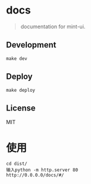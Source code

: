 # docs
> documentation for mint-ui.

## Development
```shell
make dev
```

## Deploy
```shell
make deploy
```


## License
MIT

# 使用
```
cd dist/
输入python -m http.server 80
http://0.0.0.0/docs/#/
```
